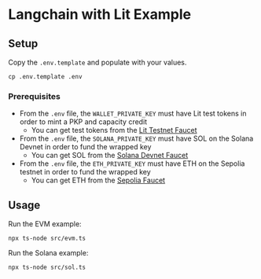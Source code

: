 # Langchain with Lit Example

## Setup

Copy the `.env.template` and populate with your values.

```
cp .env.template .env
```

### Prerequisites

- From the `.env` file, the `WALLET_PRIVATE_KEY` must have Lit test tokens in order to mint a PKP and capacity credit
  - You can get test tokens from the [Lit Testnet Faucet](https://chronicle-yellowstone-faucet.getlit.dev/)
- From the `.env` file, the `SOLANA_PRIVATE_KEY` must have SOL on the Solana Devnet in order to fund the wrapped key
  - You can get SOL from the [Solana Devnet Faucet](https://faucet.solana.com/?cluster=devnet)
- From the `.env` file, the `ETH_PRIVATE_KEY` must have ETH on the Sepolia testnet in order to fund the wrapped key
  - You can get ETH from the [Sepolia Faucet](https://sepoliafaucet.com/)

## Usage

Run the EVM example:

```
npx ts-node src/evm.ts
```

Run the Solana example:

```
npx ts-node src/sol.ts
```
